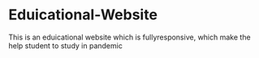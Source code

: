 # Eduicational-Website
This is an eduicational website which is fullyresponsive, which make the help student to study in pandemic
